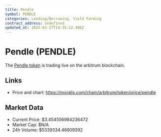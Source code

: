 ```yaml
---
title: Pendle
symbol: PENDLE
categories: Lending/Borrowing, Yield Farming
contract_address: undefined
updated_at: 2025-01-27T14:35:12.406Z
---
```


# Pendle (PENDLE)
The [Pendle token](https://moralis.com/chain/arbitrum/token/price/pendle) is trading live on the arbitrum blockchain.

## Links
- Price and chart: https://moralis.com/chain/arbitrum/token/price/pendle

## Market Data
- Current Price: $3.454556984236472
- Market Cap: $N/A
- 24h Volume: $5339334.46609392

